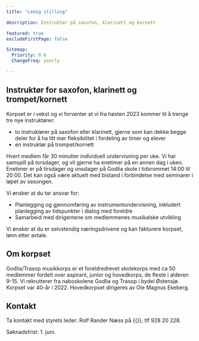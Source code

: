 ```yaml
---
title: "Ledig stilling"

description: Instruktør på saxofon, klarinett og kornett

featured: true
excludeFirstPage: false

Sitemap:
  Priority: 0.6
  ChangeFreq: yearly

---
```


## Instruktør for saxofon, klarinett og trompet/kornett

Korpset er i vekst og vi forventer at vi fra høsten 2023 kommer til å trenge tre nye instruktører:

* to instruktører på saxofon eller klarinett, gjerne som kan dekke begge deler for å ha litt mer fleksibilitet i fordeling av timer og elever
* en instruktør på trompet/kornett

Hvert medlem får 30 minutter individuell undervisning per uke. Vi har samspill på torsdager, og vil gjerne ha enetimer på en annen dag i uken. Enetimer er på tirsdager og onsdager på Godlia skole i tidsrommet 14:00 til 20:00. Det kan også være aktuelt med bistand i forbindelse med seminarer i løpet av sesongen.

Vi ønsker at du tar ansvar for:
* Planlegging og gjennomføring av instrumentundervisning, inkludert planlegging av tidspunkter i dialog med foreldre
* Samarbeid med dirigentene om medlemmenes musikalske utvikling

Vi ønsker at du er selvstendig næringsdrivene og kan fakturere korpset, lønn etter avtale.

## Om korpset

Godlia/Trasop musikkorps er et foreldredrevet skolekorps med ca 50 medlemmer fordelt over aspirant, junior og hovedkorps, de fleste i alderen 9-15. Vi rekrutterer fra naboskolene Godlia og Trasop i bydel Østensjø. Korpset var 40-år i 2022. Hovedkorpset dirigeres av Ole Magnus Ekeberg.

## Kontakt

Ta kontakt med styrets leder: Rolf Rander Næss på {{<email leder>}}, tlf 928 20 228.

Søknadsfrist: 1. juni.

